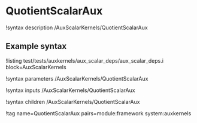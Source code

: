 # QuotientScalarAux

!syntax description /AuxScalarKernels/QuotientScalarAux

## Example syntax

!listing test/tests/auxkernels/aux_scalar_deps/aux_scalar_deps.i block=AuxScalarKernels

!syntax parameters /AuxScalarKernels/QuotientScalarAux

!syntax inputs /AuxScalarKernels/QuotientScalarAux

!syntax children /AuxScalarKernels/QuotientScalarAux

!tag name=QuotientScalarAux pairs=module:framework system:auxkernels
